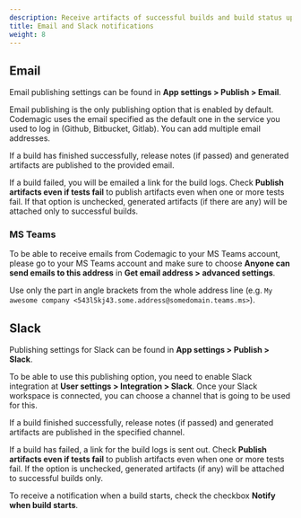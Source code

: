 ```yaml
---
description: Receive artifacts of successful builds and build status updates with email or Slack.
title: Email and Slack notifications
weight: 8
---
```


## Email

Email publishing settings can be found in **App settings > Publish > Email**.

Email publishing is the only publishing option that is enabled by default. Codemagic uses the email specified as the default one in the service you used to log in (Github, Bitbucket, Gitlab). You can add multiple email addresses.

If a build has finished successfully, release notes (if passed) and generated artifacts are published to the provided email.

If a build failed, you will be emailed a link for the build logs. Check **Publish artifacts even if tests fail** to publish artifacts even when one or more tests fail. If that option is unchecked, generated artifacts (if there are any) will be attached only to successful builds.

### MS Teams

To be able to receive emails from Codemagic to your MS Teams account, please go to your MS Teams account and make sure to choose **Anyone can send emails to this address** in **Get email address > advanced settings**.

Use only the part in angle brackets from the whole address line (e.g. `My awesome company <543l5kj43.some.address@somedomain.teams.ms>`).

## Slack

Publishing settings for Slack can be found in **App settings > Publish > Slack**.

To be able to use this publishing option, you need to enable Slack integration at **User settings > Integration > Slack**. Once your Slack workspace is connected, you can choose a channel that is going to be used for this.

If a build finished successfully, release notes (if passed) and generated artifacts are published in the specified channel.

If a build has failed, a link for the build logs is sent out. Check **Publish artifacts even if tests fail** to publish artifacts even when one or more tests fail. If the option is unchecked, generated artifacts (if any) will be attached to successful builds only.

To receive a notification when a build starts, check the checkbox **Notify when build starts**.
